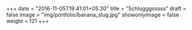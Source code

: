 +++
date = "2016-11-05T19:41:01+05:30"
title = "Schlugggsssss"
draft = false
image = "img/portfolio/banana_slug.jpg"
showonlyimage = false
weight = 121
+++